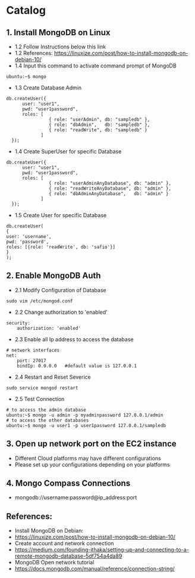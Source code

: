 # Catalog
## 1. Install MongoDB on Linux
- 1.2 Follow Instructions below this link
- 1.2 References: https://linuxize.com/post/how-to-install-mongodb-on-debian-10/
- 1.4 Input this command to activate command prompt of MongoDB
```
ubuntu:~$ mongo
```
- 1.3 Create Database Admin
```
db.createUser({
      user: "user1",
      pwd: "user1password",
      roles: [
                { role: "userAdmin", db: "sampledb" },
                { role: "dbAdmin",   db: "sampledb" },
                { role: "readWrite", db: "sampledb" }
             ]
  });
```

- 1.4 Create SuperUser for specific Database
```
db.createUser({ 
      user: "user1",
      pwd: "user1password",
      roles: [ 
                { role: "userAdminAnyDatabase", db: "admin" }, 
                { role: "readWriteAnyDatabase", db: "admin" }, 
                { role: "dbAdminAnyDatabase",   db: "admin" } 
             ] 
  });
```

- 1.5 Create User for specific Database
```
db.createUser(
{
user: 'username',
pwd: 'password',
roles: [{role: 'readWrite', db: 'safio'}]
}
);

```

## 2. Enable MongoDB Auth
- 2.1 Modify Configuration of Database
```
sudo vim /etc/mongod.conf
```

- 2.2 Change authorization to 'enabled'
```
security:
    authorization: 'enabled'
```

- 2.3 Enable all Ip address to access the database
```
# network interfaces
net:
    port: 27017
    bindIp: 0.0.0.0   #default value is 127.0.0.1
```

- 2.4 Restart and Reset Severice
```
sudo service mongod restart
```
- 2.5 Test Connection
```
# to access the admin database
ubuntu:~$ mongo -u admin -p myadminpassword 127.0.0.1/admin
# to access the other databases
ubuntu:~$ mongo -u user1 -p user1password 127.0.0.1/sampledb
```

## 3. Open up network port on the EC2 instance
- Different Cloud platforms may have different configurations
- Please set up your configurations depending on your platforms

## 4. Mongo Compass Connections
- mongodb://username:password@ip_address:port

## References:
- Install MongoDB on Debian:
- https://linuxize.com/post/how-to-install-mongodb-on-debian-10/
- Create account and network connection
- https://medium.com/founding-ithaka/setting-up-and-connecting-to-a-remote-mongodb-database-5df754a4da89
- MongoDB Open network tutorial
- https://docs.mongodb.com/manual/reference/connection-string/